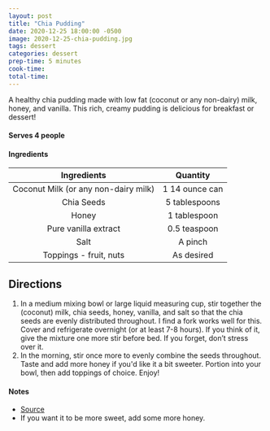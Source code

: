 ```yaml
---
layout: post
title: "Chia Pudding"
date: 2020-12-25 18:00:00 -0500
image: 2020-12-25-chia-pudding.jpg
tags: dessert
categories: dessert
prep-time: 5 minutes
cook-time: 
total-time:
---
```


A healthy chia pudding made with low fat (coconut or any non-dairy) milk, honey, and vanilla. This rich, creamy pudding is delicious for breakfast or dessert!

#### Serves 4 people

#### Ingredients

|              Ingredients             |    Quantity    |
|:------------------------------------:|:--------------:|
| Coconut Milk (or any non-dairy milk) | 1 14 ounce can |
|              Chia Seeds              |  5 tablespoons |
|                 Honey                |  1 tablespoon  |
|         Pure vanilla extract         |  0.5 teaspoon  |
|                 Salt                 |     A pinch    |
|        Toppings - fruit, nuts        |   As desired   |

## Directions

1. In a medium mixing bowl or large liquid measuring cup, stir together the (coconut) milk, chia seeds, honey, vanilla, and salt so that the chia seeds are evenly distributed throughout. I find a fork works well for this. Cover and refrigerate overnight (or at least 7-8 hours). If you think of it, give the mixture one more stir before bed. If you forget, don’t stress over it.
2. In the morning, stir once more to evenly combine the seeds throughout. Taste and add more honey if you'd like it a bit sweeter. Portion into your bowl, then add toppings of choice. Enjoy!

#### Notes

* [Source](https://www.wellplated.com/coconut-chia-pudding/)
* If you want it to be more sweet, add some more honey.